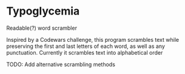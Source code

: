 # Typoglycemia
Readable(?) word scrambler

Inspired by a Codewars challenge, this program scrambles text while preserving the first and last letters of each word,
as well as any punctuation.  Currently it scrambles text into alphabetical order

TODO:  Add alternative scrambling methods
